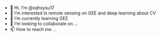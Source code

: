 - 👋 Hi, I’m @sqhsysu17
- 👀 I’m interested in remote sensing on GEE and deep learning about CV
- 🌱 I’m currently learning GEE
- 💞️ I’m looking to collaborate on ...
- 📫 How to reach me ...

<!---
sqhsysu17/sqhsysu17 is a ✨ special ✨ repository because its `README.md` (this file) appears on your GitHub profile.
You can click the Preview link to take a look at your changes.
--->
